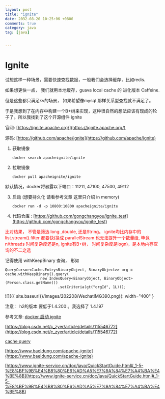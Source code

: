 ```yaml
---
layout: post
title: "ignite"
date: 2032-08-20 10:25:06 +0800
comments: true
category: java
tag: [java]


---
```


# Ignite

试想这样一种场景，需要快速查找数据，一般我们会选择缓存，比如redis.

如果想更快一点， 我们就用本地缓存，guava local cache 的 进化版本 Caffeine.

但是这些都只满足kv的场景， 如果希望像mysql 那样关系型查找就不满足了。 

于是我想到了在内存中构建一个B+树来实现，这种很自然的想法应该有现成的轮子了。所以我找到了这个开源组件 ignite 



官网: [https://ignite.apache.org/](https://ignite.apache.org/)

源码: [https://github.com/apache/ignite](https://github.com/apache/ignite)



1.  获取镜像

    ```
    docker search apacheignite/ignite
    ```

2. 拉取镜像
    ```
    docker pull apacheignite/ignite
    ```

默认情况，docker将暴露以下端口：11211, 47100, 47500, 49112

3.  启动 (想要持久化 请看参考文章 这里只介绍 in memory)

    ```
    docker run -d -p 10800:10800 apacheignite/ignite
    ```

4.  代码仓库 :  [https://github.com/gongchangyou/ignite_test](https://github.com/gongchangyou/ignite_test)

<font color="red">比对结果， 不管是筛选 long ,double, 还是String。 ignite均比内存中的list.stream().filter 都要快(换成 parallelStream 也无法提升一个数量级, 毕竟 n/threads 时间复杂度还是n, ignite有B+树， 时间复杂度是logn)，是本地内存查询的不二之选</font>



记得使用 withKeepBinary 查询， 形如

```
QueryCursor<Cache.Entry<BinaryObject, BinaryObject>> org = cache.withKeepBinary().query(
                new IndexQuery<BinaryObject, BinaryObject>(Person.class.getName())
                        .setCriteria(gt("orgId", 1L)));
```





![]({{ site.baseurl}}/images/202208/WechatIMG390.png){: width="400" }


注意： h2的版本 要低于1.4.200 。我选择了 1.4.197



参考文章: [docker 启动 ignite](https://hub.docker.com/r/apacheignite/ignite)

[https://blog.csdn.net/c_zyer/article/details/115546772](https://blog.csdn.net/c_zyer/article/details/115546772)

[cache query](https://ignite.apache.org/docs/latest/key-value-api/using-cache-queries)

[https://www.baeldung.com/apache-ignite](https://www.baeldung.com/apache-ignite)

[https://www.ignite-service.cn/doc/java/QuickStartGuide.html#_1-5-%E8%BF%9B%E4%B8%80%E6%AD%A5%E7%9A%84%E7%A4%BA%E4%BE%8B](https://www.ignite-service.cn/doc/java/QuickStartGuide.html#_1-5-%E8%BF%9B%E4%B8%80%E6%AD%A5%E7%9A%84%E7%A4%BA%E4%BE%8B)